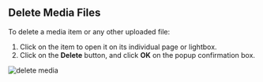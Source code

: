 ## Delete Media Files

To delete a media item or any other uploaded file:


1. Click on the item to open it on its individual page or lightbox.
2. Click on the **Delete** button, and click **OK** on the popup confirmation box.


![delete media](https://cloud.githubusercontent.com/assets/1140051/7561417/6dd6d08c-f7e9-11e4-8403-ef04ed23e006.png)
